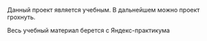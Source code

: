 Данный проект является учебным. В дальнейшем можно проект грохнуть.

Весь учебный материал берется с Яндекс-практикума
